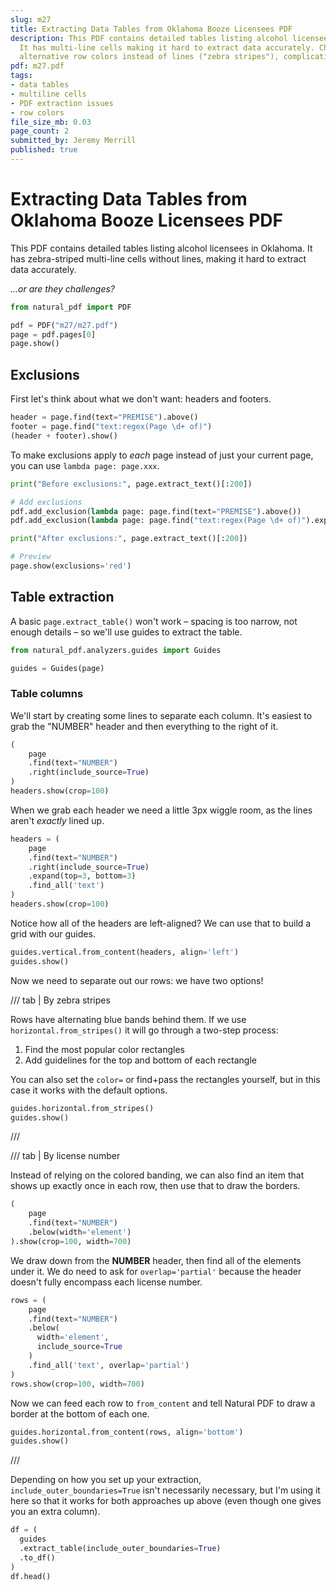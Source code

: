 ```yaml
---
slug: m27
title: Extracting Data Tables from Oklahoma Booze Licensees PDF
description: This PDF contains detailed tables listing alcohol licensees in Oklahoma.
  It has multi-line cells making it hard to extract data accurately. Challenges include
  alternative row colors instead of lines ("zebra stripes"), complicating row differentiation and extraction.
pdf: m27.pdf
tags:
- data tables
- multiline cells
- PDF extraction issues
- row colors
file_size_mb: 0.03
page_count: 2
submitted_by: Jeremy Merrill
published: true
---
```

# Extracting Data Tables from Oklahoma Booze Licensees PDF

This PDF contains detailed tables listing alcohol licensees in Oklahoma. It has zebra-striped multi-line cells without lines, making it hard to extract data accurately.

*...or are they challenges?*

```python
from natural_pdf import PDF

pdf = PDF("m27/m27.pdf")
page = pdf.pages[0]
page.show()
```

## Exclusions

First let's think about what we don't want: headers and footers.

```python
header = page.find(text="PREMISE").above()
footer = page.find("text:regex(Page \d+ of)")
(header + footer).show()
```

To make exclusions apply to *each* page instead of just your current page, you can use `lambda page: page.xxx`.

```python
print("Before exclusions:", page.extract_text()[:200])

# Add exclusions
pdf.add_exclusion(lambda page: page.find(text="PREMISE").above())
pdf.add_exclusion(lambda page: page.find("text:regex(Page \d+ of)").expand())

print("After exclusions:", page.extract_text()[:200])

# Preview
page.show(exclusions='red')
```

## Table extraction

A basic `page.extract_table()` won't work – spacing is too narrow, not enough details – so we'll use guides to extract the table.

```python
from natural_pdf.analyzers.guides import Guides

guides = Guides(page)
```

### Table columns

We'll start by creating some lines to separate each column. It's easiest to grab the "NUMBER" header and then everything to the right of it.

```python
(
    page
    .find(text="NUMBER")
    .right(include_source=True)
)
headers.show(crop=100)
```

When we grab each header we need a little 3px wiggle room, as the lines aren't *exactly* lined up.

```python
headers = (
    page
    .find(text="NUMBER")
    .right(include_source=True)
    .expand(top=3, bottom=3)
    .find_all('text')
)
headers.show(crop=100)
```

Notice how all of the headers are left-aligned? We can use that to build a grid with our guides.

```python
guides.vertical.from_content(headers, align='left')
guides.show()
```

Now we need to separate out our rows: we have two options!

/// tab | By zebra stripes

Rows have alternating blue bands behind them. If we use `horizontal.from_stripes()` it will go through a two-step process:

1. Find the most popular color rectangles
2. Add guidelines for the top and bottom of each rectangle

You can also set the `color=` or find+pass the rectangles yourself, but in this case it works with the default options.

```python
guides.horizontal.from_stripes()
guides.show()
```

///

/// tab | By license number

Instead of relying on the colored banding, we can also find an item that shows up exactly once in each row, then use that to draw the borders.

```python
(
    page
    .find(text="NUMBER")
    .below(width='element')
).show(crop=100, width=700)
```

We draw down from the **NUMBER** header, then find all of the elements under it. We do need to ask for `overlap='partial'` because the header doesn't fully encompass each license number.

```python
rows = (
    page
    .find(text="NUMBER")
    .below(
      width='element',
      include_source=True
    )
    .find_all('text', overlap='partial')
)
rows.show(crop=100, width=700)
```

Now we can feed each row to `from_content` and tell Natural PDF to draw a border at the bottom of each one.

```python
guides.horizontal.from_content(rows, align='bottom')
guides.show()
```

///

Depending on how you set up your extraction, `include_outer_boundaries=True` isn't necessarily necessary, but I'm using it here so that it works for both approaches up above (even though one gives you an extra column).

```python
df = (
  guides
  .extract_table(include_outer_boundaries=True)
  .to_df()
)
df.head()
```
